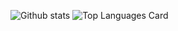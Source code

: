 ![Github stats](https://github-readme-stats.vercel.app/api?username=rlew631&theme=highcontrast&show_icons=true&count_private=true)   ![Top Languages Card](https://github-readme-stats.vercel.app/api/top-langs/?username=rlew631&theme=highcontrast&layout=compact)

<!--
**rlew631/rlew631** is a ✨ _special_ ✨ repository because its `README.md` (this file) appears on your GitHub profile.

Here are some ideas to get you started:

- 🔭 I’m currently working on ...
- 🌱 I’m currently learning ...
- 👯 I’m looking to collaborate on ...
- 🤔 I’m looking for help with ...
- 💬 Ask me about ...
- 📫 How to reach me: ...
- 😄 Pronouns: ...
- ⚡ Fun fact: ...

look at https://github.com/anuraghazra/github-readme-stats for more options
-->


